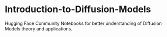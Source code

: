 # Introduction-to-Diffusion-Models
Hugging Face Community Notebooks for better understanding of Diffusion Models theory and applications.
